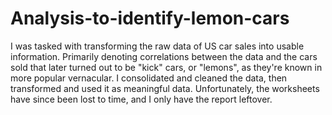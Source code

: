 # Analysis-to-identify-lemon-cars
I was tasked with transforming the raw data of US car sales into usable information. Primarily denoting correlations between the data and the cars sold that later turned out to be "kick" cars, or "lemons", as they're known in more popular vernacular. 
I consolidated and cleaned the data, then transformed and used it as meaningful data. Unfortunately, the worksheets have since been lost to time, and I only have the report leftover. 

